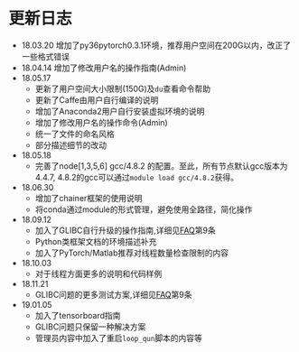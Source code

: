 # 更新日志

- 18.03.20 增加了py36pytorch0.3.1环境，推荐用户空间在200G以内，改正了一些格式错误
- 18.04.14 增加了修改用户名的操作指南(Admin)
- 18.05.17
    -   更新了用户空间大小限制(150G)及`du`查看命令帮助
    -   更新了Caffe由用户自行编译的说明
    -   增加了Anaconda2用户自行安装虚拟环境的说明
    -   增加了修改用户名的操作命令(Admin)
    -   统一了文件的命名风格
    -   部分描述细节的改动
- 18.05.18
    -   完善了node[1,3,5,6] gcc/4.8.2 的配置。至此，所有节点默认gcc版本为4.4.7, 4.8.2的gcc可以通过`module load gcc/4.8.2`获得。
- 18.06.30
    -   增加了chainer框架的使用说明
    -   将conda通过module的形式管理，避免使用全路径，简化操作
- 18.09.12
    -   加入了GLIBC自行升级的操作指南,详细见[FAQ](faq.md)第9条
    -   Python类框架文档的环境描述补充
    -   加入了PyTorch/Matlab推荐对线程数量检查限制的内容
- 18.10.03
    - 对于线程方面更多的说明和代码样例
- 18.11.21
    - GLIBC问题的更多测试方案,详细见[FAQ](faq.md)第9条
- 19.01.05
    - 加入了tensorboard指南
    - GLIBC问题只保留一种解决方案
    - 管理员内容中加入了重启`loop_qun`脚本的内容等

